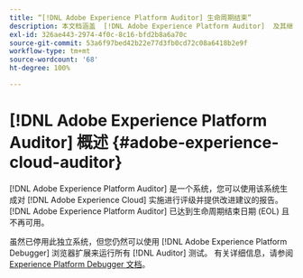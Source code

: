 ```yaml
---
title: “[!DNL Adobe Experience Platform Auditor] 生命周期结束”
description: 本文档涵盖  [!DNL Adobe Experience Platform Auditor]  及其继任者。
exl-id: 326ae443-2974-4f0c-8c16-bfd2b8a6a70c
source-git-commit: 53a6f97bed42b22e77d3fb0cd72c08a6418b2e9f
workflow-type: tm+mt
source-wordcount: '68'
ht-degree: 100%

---
```


# [!DNL Adobe Experience Platform Auditor] 概述 {#adobe-experience-cloud-auditor}

[!DNL Adobe Experience Platform Auditor] 是一个系统，您可以使用该系统生成对 [!DNL Adobe Experience Cloud] 实施进行评级并提供改进建议的报告。 [!DNL Adobe Experience Platform Auditor] 已达到生命周期结束日期 (EOL) 且不再可用。

虽然已停用此独立系统，但您仍然可以使用 [!DNL Adobe Experience Platform Debugger] 浏览器扩展来运行所有 [!DNL Auditor] 测试。 有关详细信息，请参阅 [Experience Platform Debugger 文档](https://experienceleague.adobe.com/docs/debugger/using-v2/experience-cloud-debugger.html?lang=zh-Hans)。
